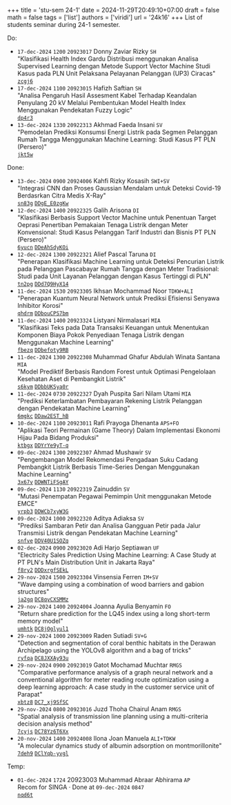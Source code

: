 +++
title = 'stu-sem 24-1'
date = 2024-11-29T20:49:10+07:00
draft = false
math = false
tags = ['list']
authors = ['viridi']
url = '24k16'
+++
List of students seminar during 24-1 semester.

<!--more-->

Do:

+ `17-dec-2024` `1200` `20923017` Donny Zaviar Rizky `SH` \
"Klasifikasi Health Index Gardu Distribusi menggunakan Analisa Supervised Learning dengan Metode Support Vector Machine Studi Kasus pada PLN Unit Pelaksana Pelayanan Pelanggan (UP3) Ciracas" \
[`zcgj6`](https://osf.io/zcgj6)
+ `17-dec-2024` `1100` `20923015` Hafizh Saftian `SH` \
"Analisa Pengaruh Hasil Assesment Kabel Terhadap Keandalan Penyulang 20 kV Melalui Pembentukan Model Health Index Menggunakan Pendekatan Fuzzy Logic" \
[`dp4r3`](https://osf.io/dp4r3)
+ `13-dec-2024` `1330` `20922313` Akhmad Faeda Insani `SV` \
"Pemodelan Prediksi Konsumsi Energi Listrik pada Segmen Pelanggan Rumah Tangga Menggunakan Machine Learning: Studi Kasus PT PLN (Persero)" \
[`jkt5w`](https://osf.io/jkt5w) []()

Done:

+ `13-dec-2024` `0900` `20924006` Kahfi Rizky Kosasih `SWI+SV` \
"Integrasi CNN dan Proses Gaussian Mendalam untuk Deteksi Covid-19 Berdasrkan Citra Medis X-Ray" \
[`sn83g`](https://osf.io/sn83g) [`DDgE_E0zgKw`](https://www.instagram.com/p/DDgE_E0zgKw)
+ `12-dec-2024` `1400` `20922325` Galih Arisona `DI` \
"Klasifikasi Berbasis Support Vector Machine untuk Penentuan Target Oeprasi Penertiban Pemakaian Tenaga Listrik dengan Meter Konvensional:  Studi Kasus Pelanggan Tarif Industri dan Bisnis PT PLN (Persero)" \
[`6yucn`](https://osf.io/6yucn) [`DDeAhSdyKOi`](https://www.instagram.com/p/DDeAhSdyKOi)
+ `12-dec-2024` `1300` `20922321` Alief Pascal Taruna `DI` \
"Penerapan Klasifikasi Machine Learning untuk Deteksi Pencurian Listrik pada Pelanggan Pascabayar Rumah Tangga dengan Meter Tradisional: Studi pada Unit Layanan Pelanggan dengan Kasus Tertinggi di PLN" \
[`tn2pg`](https://osf.io/tn2pg) [`DDd7Q9HyX14`](https://www.instagram.com/p/DDd7Q9HyX14)
+ `11-dec-2024` `1530` `20923305` Ikhsan Mochammad Noor `TDKW+ALI` \
"Penerapan Kuantum Neural Network untuk Prediksi Efisiensi Senyawa Inhibitor Korosi" \
[`qhdrm`](https://osf.io/qhdrm) [`DDbouCPS7bm`](https://www.instagram.com/p/DDbouCPS7bm)
+ `11-dec-2024` `1400` `20923324` Listyani Nirmalasari `MIA` \
"Klasifikasi Teks pada Data Transaksi Keuangan untuk Menentukan Komponen Biaya Pokok Penyediaan Tenaga Listrik dengan Menggunakan Machine Learning" \
[`fbezq`](https://osf.io/fbezq) [`DDbefoty9RB`](https://www.instagram.com/p/DDbefoty9RB)
+ `11-dec-2024` `1300` `20922308` Muhammad Ghafur Abdulah Winata Santana `MIA` \
"Model Prediktif Berbasis Random Forest untuk Optimasi Pengelolaan Kesehatan Aset di Pembangkit Listrik" \
[`s6kym`](https://osf.io/s6kym) [`DDbbUKSya0r`](https://www.instagram.com/p/DDbbUKSya0r)
+ `11-dec-2024` `0730` `20922327` Dyah Puspita Sari Nilam Utami `MIA` \
"Prediksi Keterlambatan Pembayaran Rekening Listrik Pelanggan dengan Pendekatan Machine Learning" \
[`6mgkc`](https://osf.io/6mgkc) [`DDaw2EST_hB`](https://www.instagram.com/p/DDaw2EST_hB)
+ `10-dec-2024` `1100` `20923011` Rafi Prayoga Dhenanta `APS+FO` \
"Aplikasi Teori Permainan (Game Theory) Dalam Implementasi Ekonomi Hijau Pada Bidang Produksi" \
[`ktbgx`](https://osf.io/ktbgx) [`DDYrYe9yT-q`](https://www.instagram.com/p/DDYrYe9yT-q)
+ `09-dec-2024` `1300` `20922307` Ahmad Mushawir `SV` \
"Pengembangan Model Rekomendasi Pengadaan Suku Cadang Pembangkit Listrik Berbasis Time-Series Dengan Menggunakan Machine Learning" \
[`3x67v`](https://osf.io/3x67v) [`DDWNTiFSgAY`](https://www.instagram.com/p/DDWNTiFSgAY)
+ `09-dec-2024` `1130` `20922319` Zainuddin `SV` \
"Mutasi Penempatan Pegawai Pemimpin Unit menggunakan Metode EMCE" \
[`yrpb3`](https://osf.io/yrpb3) [`DDWCb7xyW3G`](https://www.instagram.com/p/DDWCb7xyW3G)
+ `09-dec-2024` `1000` `20922320` Aditya Adiaksa `SV` \
"Prediksi Sambaran Petir dan Analisa Gangguan Petir pada Jalur Transmisi Listrik dengan Pendekatan Machine Learning" \
[`snfve`](https://osf.io/snfve) [`DDV40U1SOZq`](https://www.instagram.com/p/DDV40U1SOZq)
+ `02-dec-2024` `0900` `20923020` Adi Harjo Septiawan `UF` \
"Electricity Sales Prediction Using Machine Learning: A Case Study at PT PLN's Main Distribution Unit in Jakarta Raya" \
[`f8ry2`](https://osf.io/f8ry2) [`DDDxrgfSEkL`](https://www.instagram.com/p/DDDxrgfSEkL)
+ `29-nov-2024` `1500` `20923304` Vinsensia Ferren `IM+SV` \
"Wave damping using a combination of wood barriers and gabion structures" \
[`ja2gq`](https://osf.io/ja2gq)
[`DC8qvCXSMMz`](https://www.instagram.com/p/DC8qvCXSMMz)
+ `29-nov-2024` `1400` `20924004` Joanna Ayulia Benyamin `FO` \
"Return share prediction for the LQ45 index using a long short-term memory model" \
[`umhtk`](https://osf.io/umhtk)
[`DC8jOglyul1`](https://www.instagram.com/p/DC8jOglyul1)
+ `29-nov-2024` `1000` `20923009` Raden Sutiadi `SV+G` \
"Detection and segmentation of coral benthic habitats in the Derawan Archipelago using the YOLOv8 algorithm and a bag of tricks" \
[`ryfqa`](https://osf.io/ryfqa)
[`DC8JXXAy93u`](https://www.instagram.com/p/DC8JXXAy93u)
+ `29-nov-2024` `0900` `20923019` Gatot Mochamad Muchtar `RMGS` \
"Comparative performance analysis of a graph neural network and a conventional algorithm for meter reading route optimization using a deep learning approach: A case study in the customer service unit of Parapat" \
[`xbtz8`](https://osf.io/xbtz8)
[`DC7_xj9SfSC`](https://www.instagram.com/p/DC7_xj9SfSC)
+ `29-nov-2024` `0800` `20923016` Juzd Thoha Chairul Anam `RMGS` \
"Spatial analysis of transmission line planning using a multi-criteria decision analysis method" \
[`7cyjs`](https://osf.io/7cyjs)
[`DC78Yz6T6Xx`](https://www.instagram.com/p/DC78Yz6T6Xx)
+ `20-nov-2024` `1400` `20924008` Ilona Joan Manuela `ALI+TDKW` \
"A molecular dynamics study of albumin adsorption on montmorillonite" \
[`7deh9`](https://osf.io/7deh9)
[`DClYqb-yvgl`](https://www.instagram.com/p/DClYqb-yvgl)

Temp:

+ `01-dec-2024` `1724` 20923003 Muhammad Abraar Abhirama `AP` \
Recom for SINGA &middot; Done at `09-dec-2024` `0847` \
[`nqd6t`](https://osf.io/nqd6t)
